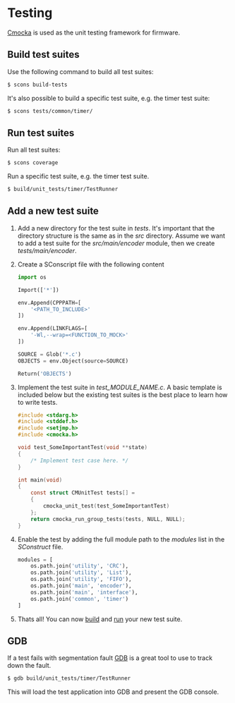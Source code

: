 # Testing

[Cmocka](https://cmocka.org/) is used as the unit testing framework for firmware.

## Build test suites
Use the following command to build all test suites:
```bash
$ scons build-tests
```

It's also possible to build a specific test suite, e.g. the timer test suite:
```bash
$ scons tests/common/timer/
```

## Run test suites
Run all test suites:
```bash
$ scons coverage
```

Run a specific test suite, e.g. the timer test suite.
```bash
$ build/unit_tests/timer/TestRunner
```

## Add a new test suite
1. Add a new directory for the test suite in *tests*. It's important that the
directory structure is the same as in the *src* directory. Assume we want to
add a test suite for the *src/main/encoder* module, then we create
*tests/main/encoder*.

1. Create a SConscript file with the following content
    ```python
    import os

    Import(['*'])

    env.Append(CPPPATH=[
        '<PATH_TO_INCLUDE>'
    ])

    env.Append(LINKFLAGS=[
        '-Wl,--wrap=<FUNCTION_TO_MOCK>'
    ])

    SOURCE = Glob('*.c')
    OBJECTS = env.Object(source=SOURCE)

    Return('OBJECTS')
    ```
1. Implement the test suite in *test_MODULE_NAME.c*. A basic template is
included below but the existing test suites is the best place to learn how to write tests.
    ```c
    #include <stdarg.h>
    #include <stddef.h>
    #include <setjmp.h>
    #include <cmocka.h>

    void test_SomeImportantTest(void **state)
    {
        /* Implement test case here. */
    }

    int main(void)
    {
        const struct CMUnitTest tests[] =
        {
            cmocka_unit_test(test_SomeImportantTest)
        };
        return cmocka_run_group_tests(tests, NULL, NULL);
    }
    ```
1. Enable the test by adding the full module path to the *modules* list in the
*SConstruct* file.
    ```python
    modules = [
        os.path.join('utility', 'CRC'),
        os.path.join('utility', 'List'),
        os.path.join('utility', 'FIFO'),
        os.path.join('main', 'encoder'),
        os.path.join('main', 'interface'),
        os.path.join('common', 'timer')
    ]
    ```
1. Thats all! You can now [build](#build-test-suites) and [run](#run-test-suites) your new test suite.


## GDB
If a test fails with segmentation fault [GDB](https://www.gnu.org/software/gdb/)
is a great tool to use to track down the fault.
```bash
$ gdb build/unit_tests/timer/TestRunner
```

This will load the test application into GDB and present the GDB console.
